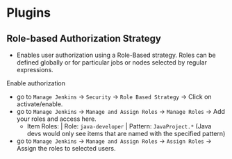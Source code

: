 # Plugins

## Role-based Authorization Strategy
- Enables user authorization using a Role-Based strategy. Roles can be defined globally or for particular jobs or nodes selected by regular expressions.

Enable authorization
- go to `Manage Jenkins` -> `Security` -> `Role Based Strategy` -> Click on activate/enable.
- go to `Manage Jenkins` -> `Manage and Assign Roles` -> `Manage Roles` -> Add your roles and access here.
  - Item Roles: | Role: `java-developer` | Pattern: `JavaProject.*` (Java devs would only see items that are named with the specified pattern)
- go to `Manage Jenkins` -> `Manage and Assign Roles` -> `Assign Roles` -> Assign the roles to selected users.